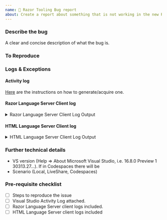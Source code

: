 ```yaml
---
name: 🐞 Razor Tooling Bug report
about: Create a report about something that is not working in the new Razor tooling
---
```


<!--

More information on our issue management policies can be found here: https://aka.ms/aspnet/issue-policies

Please keep in mind that the GitHub issue tracker is not intended as a general support forum, but for reporting **non-security** bugs and feature requests.

If you believe you have an issue that affects the SECURITY of the platform, please do NOT create an issue and instead email your issue details to secure@microsoft.com. Your report may be eligible for our [bug bounty](https://www.microsoft.com/en-us/msrc/bounty-dot-net-core) but ONLY if it is reported through email.
For other types of questions, consider using [StackOverflow](https://stackoverflow.com).

-->

<!-- NOTE: This issue template is meant specifically to be used for issues with the new experimental Razor tooling experience provided in Visual Studio's Preview Feature pane -->

### Describe the bug
A clear and concise description of what the bug is.

### To Reproduce
<!--
We ❤ code! Point us to a minimalistic repro project hosted in a GitHub repo.
For a repro project, create a new ASP.NET Core project using the template of your your choice, apply the minimum required code to result in the issue you're observing.

We will close this issue if:
- the repro project you share with us is complex. We can't investigate custom projects, so don't point us to such, please.
- if we will not be able to repro the behavior you're reporting
-->

### Logs & Exceptions

#### Activity log
[Here](https://docs.microsoft.com/en-us/visualstudio/extensibility/how-to-use-the-activity-log?view=vs-2019#to-examine-the-activity-log) are the instructions on how to generate/acquire one.

#### Razor Language Server Client log
<!-- In Visual Studio's `Output` window, the drop-down contains a `Razor Language Server Client` item. Include that below. -->
<details>
<summary>Razor Language Server Client Log Output</summary>

Paste log output here

</details>

#### HTML Language Server Client log
<!-- In Visual Studio's `Output` window, the drop-down contains a `HtmlyLanguageClient` item. Include that below. -->
<details>
<summary>HTML Language Server Client Log Output</summary>

Paste log output here

</details>

### Further technical details
- VS version (Help => About Microsoft Visual Studio, i.e. 16.8.0 Preview 1 30313.27...). If in Codespaces there will be
- Scenario (Local, LiveShare, Codespaces)

### Pre-requisite checklist
- [ ] Steps to reproduce the issue
- [ ] Visual Studio Activity Log attached.
- [ ] Razor Language Server client logs included.
- [ ] HTML Language Server client logs included
